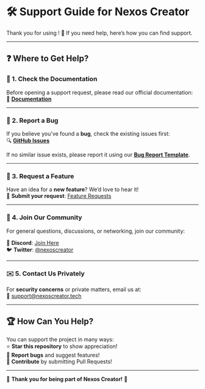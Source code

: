 # 🛠️ Support Guide for Nexos Creator

Thank you for using **<Project Name>**! 🎉 If you need help, here’s how you can find support.

---

## ❓ Where to Get Help?

### 📖 1. Check the Documentation

Before opening a support request, please read our official documentation:  
📖 **[Documentation](https://github.com/nexoscreator/nexoscreator/wiki)**

---

### 🐞 2. Report a Bug

If you believe you've found a **bug**, check the existing issues first:  
🔍 **[GitHub Issues](https://github.com/nexoscreator/nexoscreator/issues)**

If no similar issue exists, please report it using our **[Bug Report Template](https://github.com/nexoscreator/nexoscreator/issues/new?template=01-bug_report.yml)**.

---

### 🚀 3. Request a Feature

Have an idea for a **new feature**? We’d love to hear it!  
📌 **Submit your request**: [Feature Requests](https://github.com/nexoscreator/nexoscreator/issues/new?template=feature_request.md)

---

### 💬 4. Join Our Community

For general questions, discussions, or networking, join our community:

💬 **Discord**: [Join Here](https://discord.gg/H7pVc9aUK2)  
🐦 **Twitter**: [@nexoscreator](https://twitter.com/nexoscreator)

---

### ✉️ 5. Contact Us Privately

For **security concerns** or private matters, email us at:  
📧 [support@nexoscreator.tech](mailto:support@nexoscreator.tech)

---

## 🏆 How Can You Help?

You can support the project in many ways:  
⭐ **Star this repository** to show appreciation!  
🐞 **Report bugs** and suggest features!  
🤝 **Contribute** by submitting Pull Requests!

---

💖 **Thank you for being part of Nexos Creator!** 🚀
